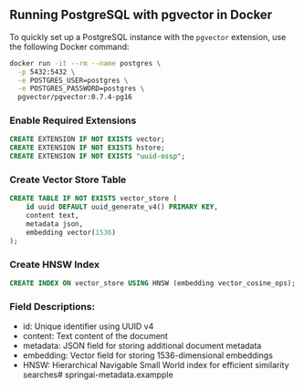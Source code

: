 ## Running PostgreSQL with pgvector in Docker

To quickly set up a PostgreSQL instance with the `pgvector` extension, use the following Docker command:

```bash
docker run -it --rm --name postgres \
  -p 5432:5432 \
  -e POSTGRES_USER=postgres \
  -e POSTGRES_PASSWORD=postgres \
  pgvector/pgvector:0.7.4-pg16
```

### Enable Required Extensions
```sql
CREATE EXTENSION IF NOT EXISTS vector;
CREATE EXTENSION IF NOT EXISTS hstore;
CREATE EXTENSION IF NOT EXISTS "uuid-ossp";
```

### Create Vector Store Table
```sql
CREATE TABLE IF NOT EXISTS vector_store (
    id uuid DEFAULT uuid_generate_v4() PRIMARY KEY,
    content text,
    metadata json,
    embedding vector(1536)
);
```

### Create HNSW Index
```sql
CREATE INDEX ON vector_store USING HNSW (embedding vector_cosine_ops);
```

### Field Descriptions:
- id: Unique identifier using UUID v4
- content: Text content of the document
- metadata: JSON field for storing additional document metadata
- embedding: Vector field for storing 1536-dimensional embeddings
- HNSW: Hierarchical Navigable Small World index for efficient similarity searches#   s p r i n g a i - m e t a d a t a . e x a m p p l e  
 